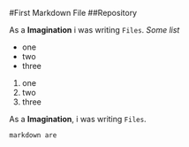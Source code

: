#First Markdown File
##Repository

As a **Imagination** i was writing `Files`.
*Some list*
- one
- two
- three
1. one
2. two
3. three

As a **Imagination**, i was writing `Files`.
```
markdown are
```


